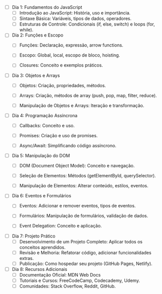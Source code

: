 

- [ ] Dia 1: Fundamentos do JavaScript
	- [ ] Introdução ao JavaScript: História, uso e importância.
	- [ ] Sintaxe Básica: Variáveis, tipos de dados, operadores.
	- [ ] Estruturas de Controle: Condicionais (if, else, switch) e loops (for, while).

- [ ] Dia 2: Funções e Escopo
	- [ ] Funções: Declaração, expressão, arrow functions.
	- [ ] Escopo: Global, local, escopo de bloco, hoisting.
	- [ ] Closures: Conceito e exemplos práticos.


- [ ] Dia 3: Objetos e Arrays
	- [ ] Objetos: Criação, propriedades, métodos.
	- [ ] Arrays: Criação, métodos de array (push, pop, map, filter, reduce).
	- [ ] Manipulação de Objetos e Arrays: Iteração e transformação.


- [ ] Dia 4: Programação Assíncrona
	- [ ] Callbacks: Conceito e uso.
	- [ ] Promises: Criação e uso de promises.
	- [ ] Async/Await: Simplificando código assíncrono.


- [ ] Dia 5: Manipulação do DOM
	- [ ] DOM (Document Object Model): Conceito e navegação.
	- [ ] Seleção de Elementos: Métodos (getElementById, querySelector).
	- [ ] Manipulação de Elementos: Alterar conteúdo, estilos, eventos.


- [ ] Dia 6: Eventos e Formulários
	- [ ] Eventos: Adicionar e remover eventos, tipos de eventos.
	- [ ] Formulários: Manipulação de formulários, validação de dados.
	- [ ] Event Delegation: Conceito e aplicação.


- [ ] Dia 7: Projeto Prático
	- [ ] Desenvolvimento de um Projeto Completo: Aplicar todos os conceitos aprendidos.
	- [ ] Revisão e Melhoria: Refatorar código, adicionar funcionalidades extras.
	- [ ] Publicação: Como hospedar seu projeto (GitHub Pages, Netlify).

- [ ] Dia 8: Recursos Adicionais
	- [ ] Documentação Oficial: MDN Web Docs
	- [ ] Tutoriais e Cursos: FreeCodeCamp, Codecademy, Udemy.
	- [ ] Comunidades: Stack Overflow, Reddit, GitHub.